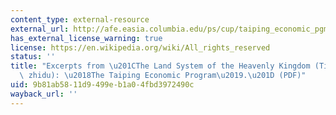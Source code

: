 ```yaml
---
content_type: external-resource
external_url: http://afe.easia.columbia.edu/ps/cup/taiping_economic_pgm.pdf
has_external_license_warning: true
license: https://en.wikipedia.org/wiki/All_rights_reserved
status: ''
title: "Excerpts from \u201CThe Land System of the Heavenly Kingdom (Tianchao tianmu\
  \ zhidu): \u2018The Taiping Economic Program\u2019.\u201D (PDF)"
uid: 9b81ab58-11d9-499e-b1a0-4fbd3972490c
wayback_url: ''
---
```

